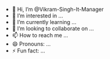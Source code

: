 - 👋 Hi, I’m @Vikram-Singh-It-Manager
- 👀 I’m interested in ...
- 🌱 I’m currently learning ...
- 💞️ I’m looking to collaborate on ...
- 📫 How to reach me ...
- 😄 Pronouns: ...
- ⚡ Fun fact: ...

<!---
Vikram-Singh-It-Manager/Vikram-Singh-It-Manager is a ✨ special ✨ repository because its `README.md` (this file) appears on your GitHub profile.
You can click the Preview link to take a look at your changes.
--->
